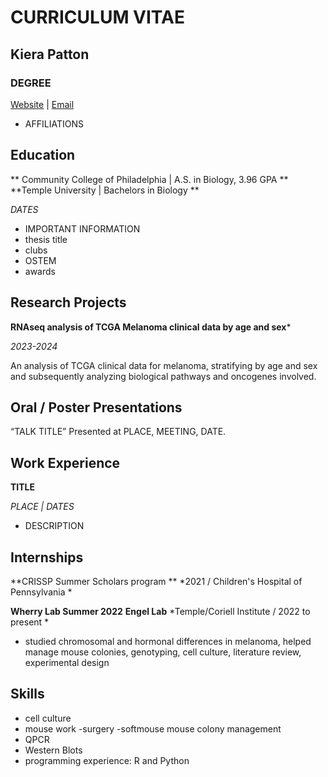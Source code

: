 # **CURRICULUM VITAE**
## **Kiera Patton**
### **DEGREE**
[Website](LINK) | [Email](LINK)
- AFFILIATIONS


## Education
** Community College of Philadelphia | A.S. in Biology, 3.96 GPA **
**Temple University | Bachelors in Biology **


*DATES*
- IMPORTANT INFORMATION
- thesis title
- clubs
- OSTEM
- awards


## Research Projects
**RNAseq analysis of TCGA Melanoma clinical data by age and sex***

*2023-2024*

An analysis of TCGA clinical data for melanoma, stratifying by age and sex and subsequently analyzing biological pathways and oncogenes involved.


## Oral / Poster Presentations																				

“TALK TITLE” Presented at PLACE, MEETING, DATE.


## Work Experience																			

**TITLE** 

*PLACE | DATES*
-	DESCRIPTION

## Internships

**CRISSP Summer Scholars program **
*2021 / Children's Hospital of Pennsylvania *

**Wherry Lab Summer 2022**
**Engel Lab**
*Temple/Coriell Institute / 2022 to present *
 - studied chromosomal and hormonal differences in melanoma, helped manage mouse colonies, genotyping, cell culture, literature review, experimental design


## Skills

- cell culture
- mouse work
  -surgery
  -softmouse mouse colony management
- QPCR
- Western Blots
- programming experience: R and Python
